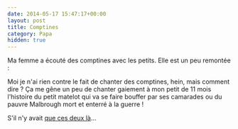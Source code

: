 ```yaml
---
date: 2014-05-17 15:47:17+00:00
layout: post
title: Comptines
category: Papa
hidden: true
---
```


Ma femme a écouté des comptines avec les petits. Elle est un peu remontée :

  Moi je n'ai rien contre le fait de chanter des comptines, hein, mais comment dire ? Ça me gêne un peu de chanter gaiement à mon petit de 11 mois l'histoire du petit matelot qui va se faire bouffer par ses camarades ou du pauvre Malbrough mort et enterré à la guerre !

S'il n'y avait [que ces deux là](http://www.senscritique.com/liste/Comptines_classees_X/328046)...
